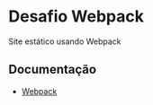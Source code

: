 # Desafio Webpack

Site estático usando Webpack

## Documentação

* [Webpack](https://webpack.js.org/)